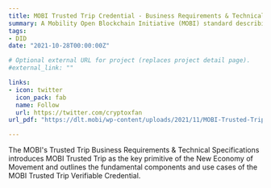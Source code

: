```yaml
---
title: MOBI Trusted Trip Credential - Business Requirements & Technical Specifications
summary: A Mobility Open Blockchain Initiative (MOBI) standard describing the business requirments and technical specifications for building the MOBI Trust Trip
tags:
- DID 
date: "2021-10-28T00:00:00Z"

# Optional external URL for project (replaces project detail page).
#external_link: ""

links:
- icon: twitter
  icon_pack: fab
  name: Follow
  url: https://twitter.com/cryptoxfan
url_pdf: "https://dlt.mobi/wp-content/uploads/2021/11/MOBI-Trusted-Trip-Standard.pdf"

---
```

The MOBI's Trusted Trip Business Requirements & Technical Specifications introduces MOBI Trusted Trip as the key primitive of the New Economy of Movement and outlines the fundamental components and use cases of the MOBI Trusted Trip Verifiable Credential.